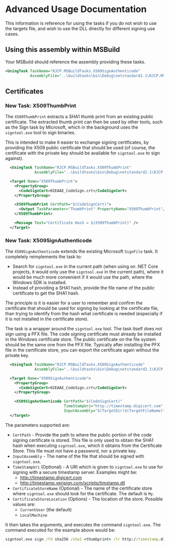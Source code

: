 # Advanced Usage Documentation

This information is reference for using the tasks if you do not wish to use the
targets file, and wish to use the DLL directly for different signing use cases.

## Using this assembly within MSBuild

Your MSBuild should reference the assembly providing these tasks.

```xml
<UsingTask TaskName="RJCP.MSBuildTasks.X509SignAuthenticode"
           AssemblyFile="..\buildtasks\bin\Debug\netstandard2.1\RJCP.MSBuildTasks.dll" />
```

## Certificates

### New Task: X509ThumbPrint

The `X509ThumbPrint` extracts a SHA1 thumb print from an existing public
certificate. The extracted thumb print can then be used by other tools, such as
the Sign task by Microsoft, which in the background uses the `signtool.exe` tool
to sign binaries.

This is intended to make it easier to exchange signing certificates, by
providing the X509 public certificate that should be used (of course, the
certificate with the private key should be available for `signtool.exe` to sign
against).

```xml
  <UsingTask TaskName="RJCP.MSBuildTasks.X509ThumbPrint"
             AssemblyFile="..\buildtasks\bin\Debug\netstandard2.1\RJCP.MSBuildTasks.dll" />

  <Target Name="X509ThumbPrint">
    <PropertyGroup>
      <CodeSignCert>02EAAE_CodeSign.crt</CodeSignCert>
    </PropertyGroup>

    <X509ThumbPrint CertPath="$(CodeSignCert)">
      <Output TaskParameter="ThumbPrint" PropertyName="X509ThumbPrint"/>
    </X509ThumbPrint>

    <Message Text="Certificate Hash = $(X509ThumbPrint)" />
  </Target>
```

### New Task: X509SignAuthenticode

The `X509SignAuthenticode` extends the existing Microsoft `SignFile` task. It
completely reimplements the task to:

* Search for `signtool.exe` in the current path (when using on .NET Core
  projects, it would only use the `signtool.exe` in the current path), where it
  would be much more convenient if it would use the path, where the Windows SDK
  is installed.
* Instead of providing a SHA1 hash, provide the file name of the public
  certificate to get the SHA1 hash.

The principle is it is easier for a user to remember and confirm the certificate
that should be used for signing by looking at the certificate file, than trying
to identify from the hash what certificate is needed (especially if it is not
installed in the certificate store).

The task is a wrapper around the `signtool.exe` tool. The task itself does not
sign using a PFX file. The code signing certificate must already be installed in
the Windows certificate store. The public certificate on the file system should
be the same one from the PFX file. Typically after installing the PFX file in
the certificate store, you can export the certificate again without the private
key.

```xml
  <UsingTask TaskName="RJCP.MSBuildTasks.X509SignAuthenticode"
             AssemblyFile="..\buildtasks\bin\Debug\netstandard2.1\RJCP.MSBuildTasks.dll" />

  <Target Name="X509SignAuthenticode">
    <PropertyGroup>
      <CodeSignCert>02EAAE_CodeSign.crt</CodeSignCert>
    </PropertyGroup>

    <X509SignAuthenticode CertPath="$(CodeSignCert)"
                          TimeStampUri="http://timestamp.digicert.com"
                          InputAssembly="$(TargetDir)$(TargetFileName)" />
  </Target>
```

The parameters supported are:

* `CertPath` - Provide the path to where the public portion of the code signing
  certificate is stored. This file is only used to obtain the SHA1 hash when
  executing `signtool.exe`, which it obtains from the Certificate Store. This
  file must not have a password, nor a private key.
* `InputAssembly` - The name of the file that should be signed with
  `signtool.exe`.
* `TimeStampUri` (Optional) - A URI which is given to `signtool.exe` to use for
  signing with a secure timestamp server. Examples might be:
  * http://timestamp.digicert.com
  * http://timestamp.verisign.com/scripts/timstamp.dll
* `CertificateStoreName` (Optional) - The name of the certificate store where
  `signtool.exe` should look for the certificate. The default is `My`.
* `CertificateStoreLocation` (Options) - The location of the store. Possible
  values are:
  * `CurrentUser` (the default)
  * `LocalMachine`

It then takes the arguments, and executes the command `signtool.exe`. The
command executed for the example above would be:

```cmd
signtool.exe sign /fd sha256 /sha1 <thumbprint> /tr http://timestamp.digicert.com/
```
